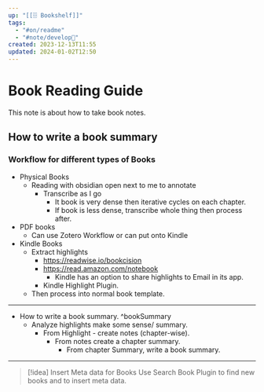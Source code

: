 ```yaml
---
up: "[[🗄️ Bookshelf]]"
tags:
  - "#on/readme"
  - "#note/develop🍃"
created: 2023-12-13T11:55
updated: 2024-01-02T12:50
---
```


# Book Reading Guide

This note is about how to take book notes. 

## How to write a book summary 

### Workflow for different types of Books 
- Physical Books 
	- Reading with obsidian open next to me to annotate
		- Transcribe as I go
			- It book is very dense then iterative cycles on each chapter.
			- If book is less dense, transcribe whole thing then process after.
- PDF books 
	- Can use Zotero Workflow or can put onto Kindle
- Kindle Books
	- Extract highlights
		- https://readwise.io/bookcision
		- https://read.amazon.com/notebook
			- Kindle has an option to share  highlights to Email in its app.
		- Kindle Highlight Plugin.
	- Then process into normal book template.

---
-  How to write a book summary. ^bookSummary
	- Analyze highlights make some sense/ summary.
		- From Highlight - create notes (chapter-wise).
			- From notes create a chapter summary.
				- From chapter Summary, write a book summary. 
---

> [!idea] Insert Meta data for Books 
> Use Search Book Plugin to find new books and to insert meta data. 

